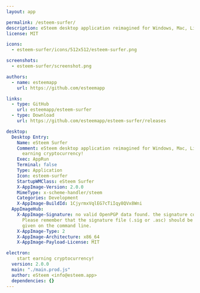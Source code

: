 ```yaml
---
layout: app

permalink: /esteem-surfer/
description: eSteem desktop application reimagined for Windows, Mac, Linux users, start earning cryptocurrency!
license: MIT

icons:
  - esteem-surfer/icons/512x512/esteem-surfer.png

screenshots:
  - esteem-surfer/screenshot.png

authors:
  - name: esteemapp
    url: https://github.com/esteemapp

links:
  - type: GitHub
    url: esteemapp/esteem-surfer
  - type: Download
    url: https://github.com/esteemapp/esteem-surfer/releases

desktop:
  Desktop Entry:
    Name: eSteem Surfer
    Comment: eSteem desktop application reimagined for Windows, Mac, Linux users, start
      earning cryptocurrency!
    Exec: AppRun
    Terminal: false
    Type: Application
    Icon: esteem-surfer
    StartupWMClass: eSteem Surfer
    X-AppImage-Version: 2.0.0
    MimeType: x-scheme-handler/steem
    Categories: Development
    X-AppImage-BuildId: 1CjyrmxVqlEG7cTiIqy8QVx8Wni
  AppImageHub:
    X-AppImage-Signature: no valid OpenPGP data found. the signature could not be verified.
      Please remember that the signature file (.sig or .asc) should be the first file
      given on the command line.
    X-AppImage-Type: 2
    X-AppImage-Architecture: x86_64
    X-AppImage-Payload-License: MIT

electron:
    start earning cryptocurrency!
  version: 2.0.0
  main: "./main.prod.js"
  author: eSteem <info@esteem.app>
  dependencies: {}
---
```


